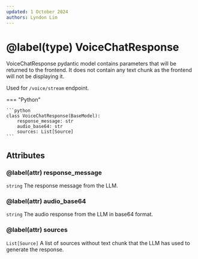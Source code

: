 ```yaml
---
updated: 1 October 2024
authors: Lyndon Lim
---
```


# @label(type) VoiceChatResponse

VoiceChatResponse pydantic model contains parameters that will be returned to the frontend.
It does not contain any text chunk as the frontend will not be displaying it.

Used for `/voice/stream` endpoint.

=== "Python"

    ```python
    class VoiceChatResponse(BaseModel):
        response_message: str
        audio_base64: str
        sources: List[Source]
    ```

## Attributes

### @label(attr) response_message

`string` The response message from the LLM.

### @label(attr) audio_base64

`string` The audio response from the LLM in base64 format.

### @label(attr) sources

`List[Source]` A list of sources without text chunk that the LLM has used to generate the response.
